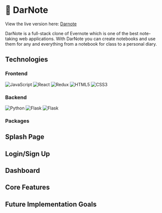 # :blue_book: DarNote 

View the live version here: [Darnote](https://dar-note.onrender.com/) 

DarNote is a full-stack clone of Evernote which is one of the best note-taking web applications. With DarNote you can create notebooks and use them for any and everything from a notebook for class to a personal diary.

## Technologies

### Frontend
![JavaScript](https://img.shields.io/badge/javascript-%23323330.svg?style=for-the-badge&logo=javascript&logoColor=%23F7DF1E)
![React](https://img.shields.io/badge/react-%2320232a.svg?style=for-the-badge&logo=react&logoColor=%2361DAFB)
![Redux](https://img.shields.io/badge/redux-%23593d88.svg?style=for-the-badge&logo=redux&logoColor=white)
![HTML5](https://img.shields.io/badge/html5-%23E34F26.svg?style=for-the-badge&logo=html5&logoColor=white)
![CSS3](https://img.shields.io/badge/css3-%231572B6.svg?style=for-the-badge&logo=css3&logoColor=white)

### Backend
![Python](https://img.shields.io/badge/python-3670A0?style=for-the-badge&logo=python&logoColor=ffdd54)
![Flask](https://img.shields.io/badge/flask-%23000.svg?style=for-the-badge&logo=flask&logoColor=white)
![Flask](https://img.shields.io/badge/PostgreSQL-316192?style=for-the-badge&logo=postgresql&logoColor=white)

### Packages

## Splash Page
<!-- [add images/gif from finished site] -->

## Login/Sign Up
<!-- [add images/gif from finished site] -->

## Dashboard
<!-- [add images/gif from finished site] -->

## Core Features
<!-- [add images/gif from finished site] -->

<!-- [add a cool element from site here] -->


## Future Implementation Goals
